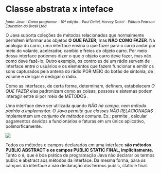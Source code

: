 # Classe abstrata x inteface

<small>_fonte: Java - Como programar - 10ª edição - Paul Deitel, Harvey Deitel - Editora Pearson Education do Brasil Ltda_</small>


O Java suporta coleções de métodos relacionados que normalmente permitem informar aos objetos **O QUE FAZER**, mas **NÃO COMO FAZER**. Na analogia do carro, uma interface ensina o que fazer para o carro andar por meio do volante, acelerador, cambio e freios do objeto carro. Por meio dessa interface podemos dizer o que o objeto carro deve fazer, mas não como deve fazê-lo. Outro exemplo, os controles de um rádio  servem de interface entre o usuários e os elementos que fazem funcionar e emitir os sons capturados pela antena do rádio POR MEIO do botão de sintonia, de volume e de ligar e desligar o rádio.

Como as interfaces, de certa forma, determinam, definem, estabelecem _O QUE FAZER_ elas padronizam como as coisas, pessoas e sistemas podem interagir entre si por meio de MÉTODOS .

  Uma interface deve ser utilizada quando **NÃO há campo, nem método padrão a implementar*. O Java permite que
  *classes NÃO RELACIONADAS** implementem um _conjunto de métodos comuns_. Ex.: permite , calcular pagamentos
  devidos a funcionários e faturas em um único aplicativo, polimorficamente.

<image src="https://github.com/shnonomura/diarioProgramacao/blob/master/Java/java-interfaces.jpg">

Todos os métodos e campos declarados em uma interface **são métodos PUBLIC ABSTRACT e os campos PUBLIC STATIC FINAL, implicitamente.** Tanto o é, que é boa prática de programação Java não declarar os termos public e abstract aos métodos da interface. Da mesma forma, para os campos da interface a não declaração dos termos public, static e final.

